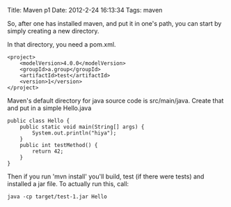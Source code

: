 Title: Maven p1
Date: 2012-2-24 16:13:34
Tags: maven

So, after one has installed maven, and put it in one's path, you can start by simply creating a new directory.

In that directory, you need a pom.xml.

  	<project>
		<modelVersion>4.0.0</modelVersion>
		<groupId>a.group</groupId>
		<artifactId>test</artifactId>
		<version>1</version>
	</project>

Maven's default directory for java source code is src/main/java. Create that and put in a simple Hello.java

	public class Hello {
		public static void main(String[] args) {
			System.out.println("hiya");
		}
		public int testMethod() {
			return 42;
		}
	}

Then if you run 'mvn install' you'll build, test (if there were tests) and installed a jar file. To actually run this, call:

	java -cp target/test-1.jar Hello
